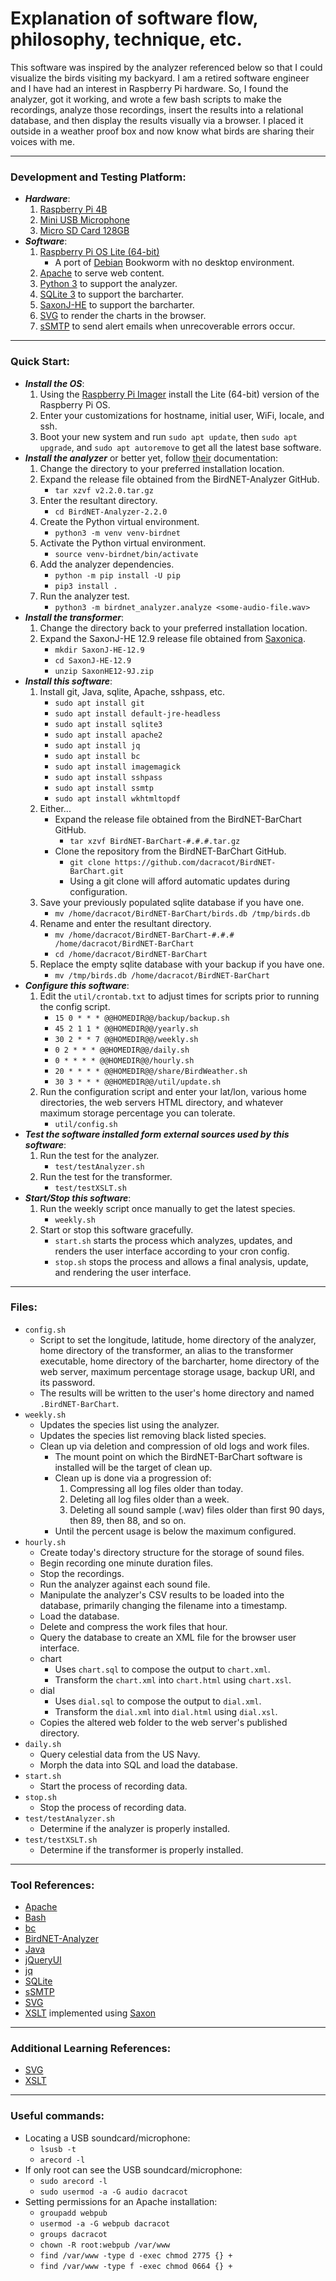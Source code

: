 # Explanation of software flow, philosophy, technique, etc.

This software was inspired by the analyzer referenced below so that I could visualize the birds visiting my backyard.
I am a retired software engineer and I have had an interest in Raspberry Pi hardware.  So, I found the analyzer, got
it working, and wrote a few bash scripts to make the recordings, analyze those recordings, insert the results into a
relational database, and then display the results visually via a browser.  I placed it outside in a weather proof box
and now know what birds are sharing their voices with me.

---

### Development and Testing Platform:

* ___Hardware___:
	1. [Raspberry Pi 4B](https://www.raspberrypi.com/products/raspberry-pi-4-model-b/specifications/)
	1. [Mini USB Microphone](https://www.amazon.com/gp/product/B08M37224H/ref=ppx_yo_dt_b_search_asin_title?ie=UTF8&psc=1)
	1. [Micro SD Card 128GB](https://www.amazon.com/gp/product/B07FCMKK5X/ref=ppx_yo_dt_b_search_asin_title?ie=UTF8&th=1)
* ___Software___:
	1. [Raspberry Pi OS Lite (64-bit)](https://www.raspberrypi.com/software/)
		* A port of [Debian](https://www.debian.org) Bookworm with no desktop environment.
	1. [Apache](https://www.apache.org) to serve web content.
	1. [Python 3](https://www.python.org) to support the analyzer.
	1. [SQLite 3](https://www.sqlite.org) to support the barcharter.
	1. [SaxonJ-HE](https://www.saxonica.com/) to support the barcharter.
	1. [SVG](https://en.wikipedia.org/wiki/SVG) to render the charts in the browser.
	1. [sSMTP](https://packages.debian.org/source/unstable/ssmtp) to send alert emails when unrecoverable errors occur.

---

### Quick Start:

* ___Install the OS___:
	1. Using the [Raspberry Pi Imager](https://www.raspberrypi.com/news/raspberry-pi-imager-imaging-utility/) install the Lite (64-bit) version of the Raspberry Pi OS.
	1. Enter your customizations for hostname, initial user, WiFi, locale, and ssh.
	1. Boot your new system and run `sudo apt update`, then `sudo apt upgrade`, and `sudo apt autoremove` to get all the latest base software.
* ___Install the analyzer___ or better yet, follow [their](https://github.com/kahst/BirdNET-Analyzer) documentation:
	1. Change the directory to your preferred installation location.
	1. Expand the release file obtained from the BirdNET-Analyzer GitHub.
		* `tar xzvf v2.2.0.tar.gz`
	1. Enter the resultant directory.
		* `cd BirdNET-Analyzer-2.2.0`
	1. Create the Python virtual environment.
		* `python3 -m venv venv-birdnet`
	1. Activate the Python virtual environment.
		* `source venv-birdnet/bin/activate`
	1. Add the analyzer dependencies.
		* `python -m pip install -U pip`
		* `pip3 install .`
	1. Run the analyzer test.
		* `python3 -m birdnet_analyzer.analyze <some-audio-file.wav>`
* ___Install the transformer___:
	1. Change the directory back to your preferred installation location.
	1. Expand the SaxonJ-HE 12.9 release file obtained from [Saxonica](https://www.saxonica.com/download/java.xml).
		* `mkdir SaxonJ-HE-12.9`
		* `cd SaxonJ-HE-12.9`
		* `unzip SaxonHE12-9J.zip`
* ___Install this software___:
	1. Install git, Java, sqlite, Apache, sshpass, etc.
		* `sudo apt install git`
		* `sudo apt install default-jre-headless`
		* `sudo apt install sqlite3`
		* `sudo apt install apache2`
		* `sudo apt install jq`
		* `sudo apt install bc`
		* `sudo apt install imagemagick`
		* `sudo apt install sshpass`
		* `sudo apt install ssmtp`
		* `sudo apt install wkhtmltopdf`
	1. Either...
		* Expand the release file obtained from the BirdNET-BarChart GitHub.
			* `tar xzvf BirdNET-BarChart-#.#.#.tar.gz`
		* Clone the repository from the BirdNET-BarChart GitHub.
			* `git clone https://github.com/dacracot/BirdNET-BarChart.git`
			* Using a git clone will afford automatic updates during configuration.
	1. Save your previously populated sqlite database if you have one.
		* `mv /home/dacracot/BirdNET-BarChart/birds.db /tmp/birds.db`
	1. Rename and enter the resultant directory.
		* `mv /home/dacracot/BirdNET-BarChart-#.#.# /home/dacracot/BirdNET-BarChart`
		* `cd /home/dacracot/BirdNET-BarChart`
	1. Replace the empty sqlite database with your backup if you have one.
		* `mv /tmp/birds.db /home/dacracot/BirdNET-BarChart`
* ___Configure this software___:
	1. Edit the `util/crontab.txt` to adjust times for scripts prior to running the config script.
		* `15 0 * * * @@HOMEDIR@@/backup/backup.sh`
		* `45 2 1 1 * @@HOMEDIR@@/yearly.sh`
		* `30 2 * * 7 @@HOMEDIR@@/weekly.sh`
		* `0 2 * * * @@HOMEDIR@@/daily.sh`
		* `0 * * * * @@HOMEDIR@@/hourly.sh`
		* `20 * * * * @@HOMEDIR@@/share/BirdWeather.sh`
		* `30 3 * * * @@HOMEDIR@@/util/update.sh`
	1. Run the configuration script and enter your lat/lon, various home directories, the web servers HTML directory, and whatever maximum storage percentage you can tolerate.
		* `util/config.sh`
* ___Test the software installed form external sources used by this software___:
	1. Run the test for the analyzer.
		* `test/testAnalyzer.sh`
	1. Run the test for the transformer.
		* `test/testXSLT.sh`
* ___Start/Stop this software___:
	1. Run the weekly script once manually to get the latest species.
		* `weekly.sh`
	1. Start or stop this software gracefully.
		* `start.sh` starts the process which analyzes, updates, and renders the user interface according to your cron config.
		* `stop.sh` stops the process and allows a final analysis, update, and rendering the user interface.

---

### Files:

* `config.sh`
  * Script to set the longitude, latitude, home directory of the analyzer, home directory of the transformer, an alias to the transformer executable, home directory of the barcharter, home directory of the web server, maximum percentage storage usage, backup URI, and its password.
  * The results will be written to the user's home directory and named `.BirdNET-BarChart`.
* `weekly.sh`
  * Updates the species list using the analyzer.
  * Updates the species list removing black listed species.
  * Clean up via deletion and compression of old logs and work files.
    * The mount point on which the BirdNET-BarChart software is installed will be the target of clean up.
    * Clean up is done via a progression of:
      1. Compressing all log files older than today.
      1. Deleting all log files older than a week.
      1. Deleting all sound sample (.wav) files older than first 90 days, then 89, then 88, and so on.
    * Until the percent usage is below the maximum configured.
* `hourly.sh`
	* Create today's directory structure for the storage of sound files.
	* Begin recording one minute duration files.
	* Stop the recordings.
	* Run the analyzer against each sound file.
	* Manipulate the analyzer's CSV results to be loaded into the database, primarily changing the filename into a timestamp.
	* Load the database.
	* Delete and compress the work files that hour.
	* Query the database to create an XML file for the browser user interface.
	* chart
		* Uses `chart.sql` to compose the output to `chart.xml`.
		* Transform the `chart.xml` into `chart.html` using `chart.xsl`.
	* dial
		* Uses `dial.sql` to compose the output to `dial.xml`.
		* Transform the `dial.xml` into `dial.html` using `dial.xsl`.
	* Copies the altered web folder to the web server's published directory.
* `daily.sh`
	* Query celestial data from the US Navy.
	* Morph the data into SQL and load the database.
* `start.sh`
	* Start the process of recording data.
* `stop.sh`
	* Stop the process of recording data.
* `test/testAnalyzer.sh`
	* Determine if the analyzer is properly installed.
* `test/testXSLT.sh`
	* Determine if the transformer is properly installed.

---

### Tool References:

* [Apache](https://projects.apache.org/project.html?httpd-http_server)
* [Bash](https://en.wikipedia.org/wiki/Bash_(Unix_shell))
* [bc](https://www.man7.org/linux/man-pages/man1/bc.1p.html)
* [BirdNET-Analyzer](https://github.com/kahst/BirdNET-Analyzer)
* [Java](https://www.java.com/)
* [jQueryUI](https://jqueryui.com)
* [jq](https://jqlang.org)
* [SQLite](https://sqlite.org/)
* [sSMTP](https://netcorecloud.com/tutorials/linux-send-mail-from-command-line-using-smtp-server/)
* [SVG](https://www.w3.org/Graphics/SVG/)
* [XSLT](https://www.w3.org/Style/XSL/) implemented using [Saxon](https://www.saxonica.com/welcome/welcome.xml)

---

### Additional Learning References:

* [SVG](https://www.w3schools.com/graphics/svg_intro.asp)
* [XSLT](https://www.w3schools.com/xml/xsl_intro.asp)

---

### Useful commands:

* Locating a USB soundcard/microphone:
	* `lsusb -t`
	* `arecord -l`
* If only root can see the USB soundcard/microphone:
	* `sudo arecord -l`
	* `sudo usermod -a -G audio dacracot`
* Setting permissions for an Apache installation:
	* `groupadd webpub`
	* `usermod -a -G webpub dacracot`
	* `groups dacracot`
	* `chown -R root:webpub /var/www`
	* `find /var/www -type d -exec chmod 2775 {} +`
	* `find /var/www -type f -exec chmod 0664 {} +`

